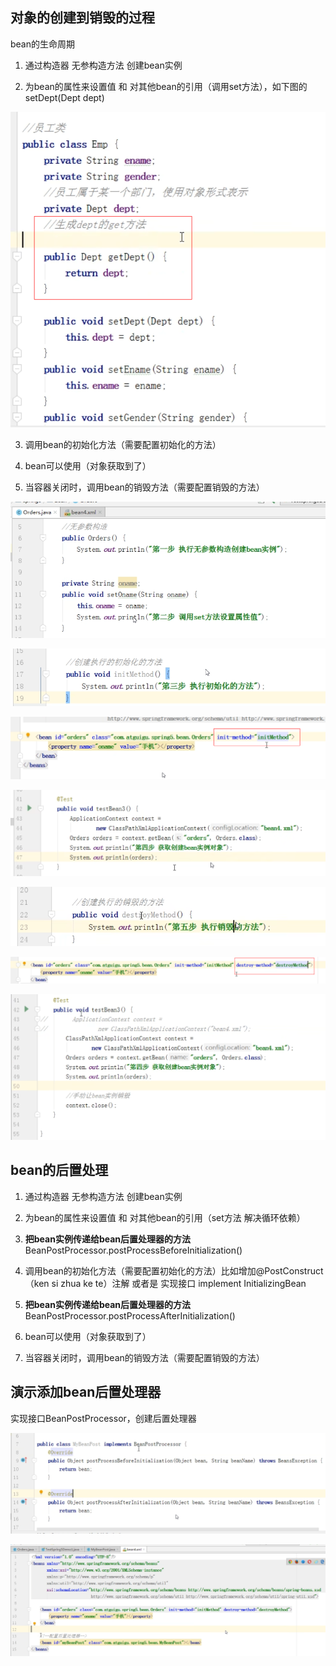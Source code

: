 对象的创建到销毁的过程
---

bean的生命周期

1. 通过构造器 无参构造方法 创建bean实例

2. 为bean的属性来设置值 和 对其他bean的引用（调用set方法），如下图的setDept(Dept dept)

![img_16.png](img_16.png)

3.  调用bean的初始化方法（需要配置初始化的方法）

4.  bean可以使用（对象获取到了）

5.  当容器关闭时，调用bean的销毁方法（需要配置销毁的方法）

![img_38.png](img_38.png)

![img_39.png](img_39.png)

![img_40.png](img_40.png)

![img_42.png](img_42.png)

![img_43.png](img_43.png)

![img_44.png](img_44.png)

![img_45.png](img_45.png)

bean的后置处理
---

1. 通过构造器 无参构造方法 创建bean实例

2. 为bean的属性来设置值 和 对其他bean的引用（set方法 解决循环依赖）

3.  **把bean实例传递给bean后置处理器的方法** BeanPostProcessor.postProcessBeforeInitialization()

4.  调用bean的初始化方法（需要配置初始化的方法）比如增加@PostConstruct（ken si zhua ke te）注解 或者是 实现接口 implement InitializingBean

5.  **把bean实例传递给bean后置处理器的方法** BeanPostProcessor.postProcessAfterInitialization()

6.  bean可以使用（对象获取到了）

7.  当容器关闭时，调用bean的销毁方法（需要配置销毁的方法）

演示添加bean后置处理器
---

实现接口BeanPostProcessor，创建后置处理器

![img_46.png](img_46.png)

![img_47.png](img_47.png)